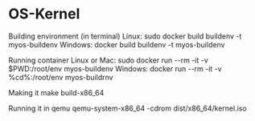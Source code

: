 # OS-Kernel

Building environment (in terminal)
Linux:          sudo docker build buildenv -t myos-buildenv
Windows:        docker build buildenv -t myos-buildenv

Running container
Linux or Mac:  sudo docker run --rm -it -v $PWD:/root/env myos-buildenv
Windows:       docker run --rm -it -v %cd%:/root/env myos-buildrnv

Making it
make build-x86_64

Running it in qemu
qemu-system-x86_64 -cdrom dist/x86_64/kernel.iso